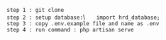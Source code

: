 `step 1 : git clone `\
`step 2 : setup database:`\ 
`   import hrd_database;`\
`step 3 : copy .env.example file and name as .env`\
`step 4 : run command : php artisan serve`
